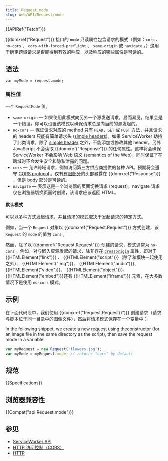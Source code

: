 ```yaml
---
title: Request.mode
slug: Web/API/Request/mode
---
```


{{APIRef("Fetch")}}

{{domxref("Request")}} 接口的 **`mode`** 只读属性包含请求的模式（例如：`cors` 、 `no-cors` 、 `cors-with-forced-preflight` 、 `same-origin` 或 `navigate` 。）这用于确定跨域请求是否能得到有效的响应，以及响应的哪些属性是可读的。

## 语法

```plain
var myMode = request.mode;
```

### 属性值

一个 `RequestMode` 值。

- `same-origin` — 如果使用此模式向另外一个源发送请求，显而易见，结果会是一个错误。你可以设置该模式以确保请求总是向当前的源发起的。
- `no-cors` — 保证请求对应的 method 只有 `HEAD`，`GET` 或 `POST` 方法，并且请求的 headers 只能有简单请求头 ([simple headers](https://fetch.spec.whatwg.org/#simple-header))。如果 ServiceWorker 劫持了此类请求，除了 [simple header](https://fetch.spec.whatwg.org/#simple-header) 之外，不能添加或修改其他 header。另外 JavaScript 不会读取 {{domxref("Response")}} 的任何属性。这样将会确保 ServiceWorker 不会影响 Web 语义 (semantics of the Web)，同时保证了在跨域时不会发生安全和隐私泄露的问题。
- `cors` — 允许跨域请求，例如访问第三方供应商提供的各种 API。预期将会遵守 [CORS protocol](/zh-CN/docs/Web/HTTP/Access_control_CORS) 。仅有[有限部分](https://fetch.spec.whatwg.org/#concept-filtered-response-cors)的头部暴露在 {{domxref("Response")}} ，但是 body 部分是可读的。
- `navigate` — 表示这是一个浏览器的页面切换请求 (request)。navigate 请求仅在浏览器切换页面时创建，该请求应该返回 HTML。

#### 默认模式

可以以多种方式发起请求，并且请求的模式取决于发起请求的特定方式。

例如，当一个 `Request` 对象以 {{domxref("Request.Request")}} 方式创建，该`Request` 的 `mode` 的值为 `cors` 。

然而，除了以 {{domxref("Request.Request")}} 创建的请求，模式通常为 `no-cors` 。例如，对与嵌入资源发起的请求，除非存在 [`crossorigin`](/zh-CN/docs/Web/HTML/CORS_settings_attributes) 属性，即对于 {{HTMLElement("link")}} 、 {{HTMLElement("script")}}（除了和模块一起使用之外）、 {{HTMLElement("img")}}、 {{HTMLElement("audio")}}、 {{HTMLElement("video")}}、 {{HTMLElement("object")}}、 {{HTMLElement("embed")}}还有 {{HTMLElement("iframe")}} 元素，在大多数情况下是使用 `no-cors` 模式。

## 示例

在下面代码段中，我们使用 {{domxref("Request.Request()")}} 创建请求（请求与脚本位于同一目录中的图像文件），然后将请求模式保存在一个变量中：

In the following snippet, we create a new request using theconstructor (for an image file in the same directory as the script), then save the request mode in a variable:

```js
var myRequest = new Request('flowers.jpg');
var myMode = myRequest.mode; // returns "cors" by default
```

## 规范

{{Specifications}}

## 浏览器兼容性

{{Compat("api.Request.mode")}}

## 参见

- [ServiceWorker API](/zh-CN/docs/Web/API/ServiceWorker_API)
- [HTTP 访问控制（CORS）](/zh-CN/docs/Web/HTTP/Access_control_CORS)
- [HTTP](/zh-CN/docs/Web/HTTP)
